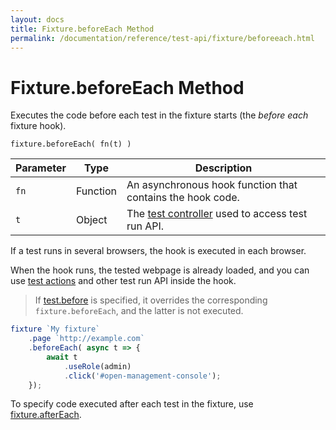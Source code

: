 ```yaml
---
layout: docs
title: Fixture.beforeEach Method
permalink: /documentation/reference/test-api/fixture/beforeeach.html
---
```

# Fixture.beforeEach Method

Executes the code before each test in the fixture starts (the *before each* fixture hook).

```text
fixture.beforeEach( fn(t) )
```

Parameter | Type     | Description
--------- | -------- | ---------------------------------------------------------------------------
`fn`      | Function | An asynchronous hook function that contains the hook code.
`t`       | Object   | The [test controller](../testcontroller/README.md) used to access test run API.

If a test runs in several browsers, the hook is executed in each browser.

When the hook runs, the tested webpage is already loaded, and you can use [test actions](../../../guides/basic-guides/interact-with-the-page.md) and other test run API inside the hook.

> If [test.before](../test/before.md) is specified, it overrides the corresponding
> `fixture.beforeEach`, and the latter is not executed.

```js
fixture `My fixture`
    .page `http://example.com`
    .beforeEach( async t => {
        await t
            .useRole(admin)
            .click('#open-management-console');
    });
```

To specify code executed after each test in the fixture, use [fixture.afterEach](aftereach.md).
